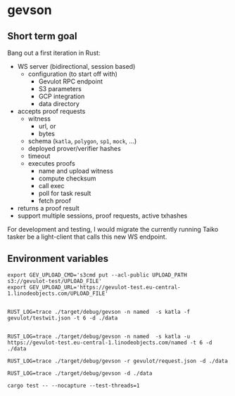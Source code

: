 # gevson

## Short term goal

Bang out a first iteration in Rust:

- WS server (bidirectional, session based)
  - configuration (to start off with)
    - Gevulot RPC endpoint
    - S3 parameters
    - GCP integration
    - data directory
- accepts proof requests
  - witness
    - url, or
    - bytes
  - schema (`katla`, `polygon`, `sp1`, `mock`, ...)
  - deployed prover/verifier hashes
  - timeout
  - executes proofs
    - name and upload witness
    - compute checksum
    - call exec
    - poll for task result
    - fetch proof
- returns a proof result
- support multiple sessions, proof requests, active txhashes

For development and testing, I would migrate the currently running Taiko tasker be a light-client that calls this new WS endpoint.

## Environment variables

```
export GEV_UPLOAD_CMD='s3cmd put --acl-public UPLOAD_PATH s3://gevulot-test/UPLOAD_FILE'
export GEV_UPLOAD_URL='https://gevulot-test.eu-central-1.linodeobjects.com/UPLOAD_FILE'


RUST_LOG=trace ./target/debug/gevson -n named  -s katla -f gevulot/testwit.json -t 6 -d ./data


RUST_LOG=trace ./target/debug/gevson -n named  -s katla -u https://gevulot-test.eu-central-1.linodeobjects.com/named -t 6 -d ./data

RUST_LOG=trace ./target/debug/gevson -r gevulot/request.json -d ./data

RUST_LOG=trace ./target/debug/gevson -d ./data

cargo test -- --nocapture --test-threads=1